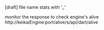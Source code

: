 [draft] file name stats with '_'

monitor the response to check engine's alive
http://keikaiEngine:port/alive/s/api/dart/alive

